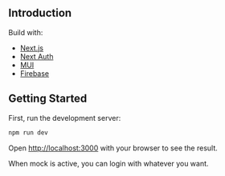 ## Introduction

Build with:
* [Next.js](https://nextjs.org/)
* [Next Auth](https://next-auth.js.org/)
* [MUI](https://mui.com/)
* [Firebase](https://firebase.google.com/)

## Getting Started

First, run the development server:

```bash
npm run dev
```

Open [http://localhost:3000](http://localhost:3000) with your browser to see the result.

When mock is active, you can login with whatever you want.